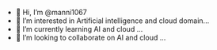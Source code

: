 - 👋 Hi, I’m @manni1067
- 👀 I’m interested in Artificial intelligence and cloud domain...
- 🌱 I’m currently learning AI and cloud ...
- 💞️ I’m looking to collaborate on AI and cloud ...


<!---
manni1067/manni1067 is a ✨ special ✨ repository because its `README.md` (this file) appears on your GitHub profile.
You can click the Preview link to take a look at your changes.
--->
